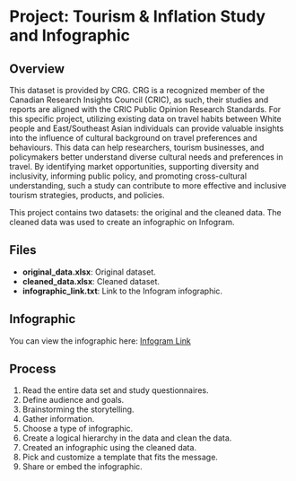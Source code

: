 # Project: Tourism & Inflation Study and Infographic

## Overview
This dataset is provided by CRG. CRG is a recognized member of the Canadian Research Insights Council (CRIC), as such, their studies and reports are aligned with the CRIC Public Opinion Research Standards.
For this specific project, utilizing existing data on travel habits between White people and East/Southeast Asian individuals can provide valuable insights into the influence of cultural background on travel preferences and behaviours. This data can help researchers, tourism businesses, and policymakers better understand diverse cultural needs and preferences in travel. By identifying market opportunities, supporting diversity and inclusivity, informing public policy, and promoting cross-cultural understanding, such a study can contribute to more effective and inclusive tourism strategies, products, and policies. 

This project contains two datasets: the original and the cleaned data. The cleaned data was used to create an infographic on Infogram.

## Files
- **original_data.xlsx**: Original dataset.
- **cleaned_data.xlsx**: Cleaned dataset.
- **infographic_link.txt**: Link to the Infogram infographic.

## Infographic
You can view the infographic here: [Infogram Link](https://infogram.com/travel-habits-among-race-white-vs-eastsoutheast-asian-1h0r6rzl038lw4e?live)

## Process
1. Read the entire data set and study questionnaires.
2. Define audience and goals.
3. Brainstorming the storytelling.
4. Gather information.
5. Choose a type of infographic.
6. Create a logical hierarchy in the data and clean the data.
7. Created an infographic using the cleaned data.
8. Pick and customize a template that fits the message.
9. Share or embed the infographic.
